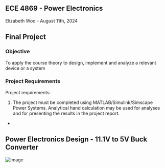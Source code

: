 ## ECE 4869 - Power Electronics
Elizabeth Woo - August 11th, 2024

## Final Project

### Objective 
To apply the course theory to design, implement and analyze a relevant device or a system

### Project Requirements 
Project requirements:
1. The project must be completed using MATLAB/Simulink/Simscape Power Systems. Analytical hand
calculation may be used for analyses and for presenting the results in the project report.

-

## Power Electronics Design - 11.1V to 5V Buck Converter 
![image](https://github.com/user-attachments/assets/cf184f6d-2a3a-4d0e-b49e-7d1021d31566)
